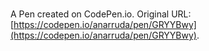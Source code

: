 # 

A Pen created on CodePen.io. Original URL: [https://codepen.io/anarruda/pen/GRYYBwy](https://codepen.io/anarruda/pen/GRYYBwy).

